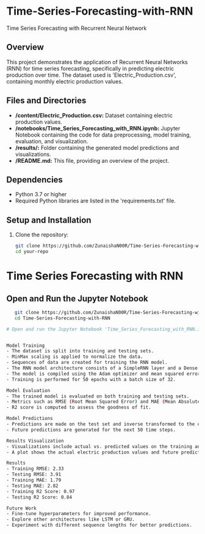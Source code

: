# Time-Series-Forecasting-with-RNN
Time Series Forecasting with Recurrent Neural Network

## Overview

This project demonstrates the application of Recurrent Neural Networks (RNN) for time series forecasting, specifically in predicting electric production over time. The dataset used is 'Electric_Production.csv', containing monthly electric production values.

## Files and Directories

- **/content/Electric_Production.csv:** Dataset containing electric production values.
- **/notebooks/Time_Series_Forecasting_with_RNN.ipynb:** Jupyter Notebook containing the code for data preprocessing, model training, evaluation, and visualization.
- **/results/:** Folder containing the generated model predictions and visualizations.
- **/README.md:** This file, providing an overview of the project.

## Dependencies

- Python 3.7 or higher
- Required Python libraries are listed in the 'requirements.txt' file.

## Setup and Installation

1. Clone the repository:

   ```bash
   git clone https://github.com/ZunaishaN00R/Time-Series-Forecasting-with-RNN.git
   cd your-repo
# Time Series Forecasting with RNN

## Open and Run the Jupyter Notebook

```bash
   git clone https://github.com/ZunaishaN00R/Time-Series-Forecasting-with-RNN.git
   cd Time-Series-Forecasting-with-RNN

# Open and run the Jupyter Notebook 'Time_Series_Forecasting_with_RNN.ipynb' to execute the code.


Model Training
- The dataset is split into training and testing sets.
- MinMax scaling is applied to normalize the data.
- Sequences of data are created for training the RNN model.
- The RNN model architecture consists of a SimpleRNN layer and a Dense layer.
- The model is compiled using the Adam optimizer and mean squared error loss.
- Training is performed for 50 epochs with a batch size of 32.

Model Evaluation
- The trained model is evaluated on both training and testing sets.
- Metrics such as RMSE (Root Mean Squared Error) and MAE (Mean Absolute Error) are calculated.
- R2 score is computed to assess the goodness of fit.

Model Predictions
- Predictions are made on the test set and inverse transformed to the original scale.
- Future predictions are generated for the next 50 time steps.

Results Visualization
- Visualizations include actual vs. predicted values on the training and testing sets.
- A plot shows the actual electric production values and future predictions.

Results
- Training RMSE: 2.33
- Testing RMSE: 3.91
- Training MAE: 1.79
- Testing MAE: 2.82
- Training R2 Score: 0.97
- Testing R2 Score: 0.84

Future Work
- Fine-tune hyperparameters for improved performance.
- Explore other architectures like LSTM or GRU.
- Experiment with different sequence lengths for better predictions.
